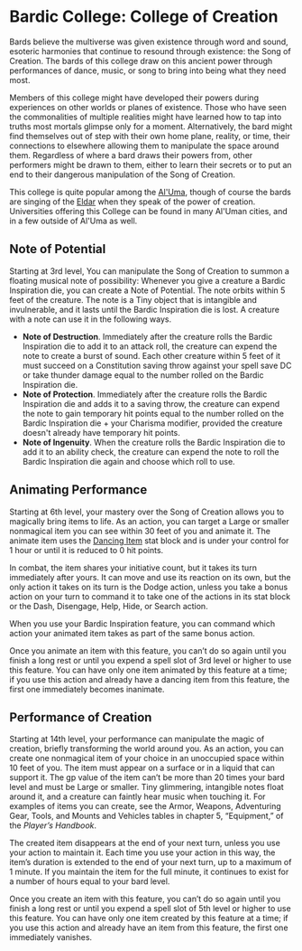 # Bardic College: College of Creation
Bards believe the multiverse was given existence through word and sound, esoteric harmonies that continue to resound through existence: the Song of Creation. The bards of this college draw on this ancient power through performances of dance, music, or song to bring into being what they need most.

Members of this college might have developed their powers during experiences on other worlds or planes of existence. Those who have seen the commonalities of multiple realities might have learned how to tap into truths most mortals glimpse only for a moment. Alternatively, the bard might find themselves out of step with their own home plane, reality, or time, their connections to elsewhere allowing them to manipulate the space around them. Regardless of where a bard draws their powers from, other performers might be drawn to them, either to learn their secrets or to put an end to their dangerous manipulation of the Song of Creation.

This college is quite popular among the [Al'Uma](/Religions/Al'Uma.md), though of course the bards are singing of the [Eldar](/Races/Eldar.md) when they speak of the power of creation. Universities offering this College can be found in many Al'Uman cities, and in a few outside of Al'Uma as well.

## Note of Potential
Starting at 3rd level, You can manipulate the Song of Creation to summon a floating musical note of possibility: Whenever you give a creature a Bardic Inspiration die, you can create a Note of Potential. The note orbits within 5 feet of the creature. The note is a Tiny object that is intangible and invulnerable, and it lasts until the Bardic Inspiration die is lost. A creature with a note can use it in the following ways.
* **Note of Destruction**. Immediately after the creature rolls the Bardic Inspiration die to add it to an attack roll, the creature can expend the note to create a burst of sound. Each other creature within 5 feet of it must succeed on a Constitution saving throw against your spell save DC or take thunder damage equal to the number rolled on the Bardic Inspiration die.
* **Note of Protection**. Immediately after the creature rolls the Bardic Inspiration die and adds it to a saving throw, the creature can expend the note to gain temporary hit points equal to the number rolled on the Bardic Inspiration die + your Charisma modifier, provided the creature doesn't already have temporary hit points.
* **Note of Ingenuity**. When the creature rolls the Bardic Inspiration die to add it to an ability check, the creature can expend the note to roll the Bardic Inspiration die again and choose which roll to use.

## Animating Performance
Starting at 6th level, your mastery over the Song of Creation allows you to magically bring items to life. As an action, you can target a Large or smaller nonmagical item you can see within 30 feet of you and animate it. The animate item uses the [Dancing Item](/Creatures/DancingItem.md) stat block and is under your control for 1 hour or until it is reduced to 0 hit points.

In combat, the item shares your initiative count, but it takes its turn immediately after yours. It can move and use its reaction on its own, but the only action it takes on its turn is the Dodge action, unless you take a bonus action on your turn to command it to take one of the actions in its stat block or the Dash, Disengage, Help, Hide, or Search action.

When you use your Bardic Inspiration feature, you can command which action your animated item takes as part of the same bonus action.

Once you animate an item with this feature, you can’t do so again until you finish a long rest or until you expend a spell slot of 3rd level or higher to use this feature. You can have only one item animated by this feature at a time; if you use this action and already have a dancing item from this feature, the first one immediately becomes inanimate.

## Performance of Creation
Starting at 14th level, your performance can manipulate the magic of creation, briefly transforming the world around you. As an action, you can create one nonmagical item of your choice in an unoccupied space within 10 feet of you. The item must appear on a surface or in a liquid that can support it. The gp value of the item can’t be more than 20 times your bard level and must be Large or smaller. Tiny glimmering, intangible notes float around it, and a creature can faintly hear music when touching it. For examples of items you can create, see the Armor, Weapons, Adventuring Gear, Tools, and Mounts and Vehicles tables in chapter 5, “Equipment,” of the *Player’s Handbook*.

The created item disappears at the end of your next turn, unless you use your action to maintain it. Each time you use your action in this way, the item’s duration is extended to the end of your next turn, up to a maximum of 1 minute. If you maintain the item for the full minute, it continues to exist for a number of hours equal to your bard level.

Once you create an item with this feature, you can’t do so again until you finish a long rest or until you expend a spell slot of 5th level or higher to use this feature. You can have only one item created by this feature at a time; if you use this action and already have an item from this feature, the first one immediately vanishes.
